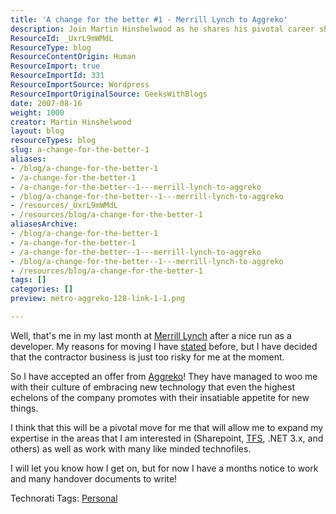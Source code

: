 ```yaml
---
title: 'A change for the better #1 - Merrill Lynch to Aggreko'
description: Join Martin Hinshelwood as he shares his pivotal career shift from Merrill Lynch to Aggreko, embracing new technology and expanding his expertise.
ResourceId: _UxrL9mWMdL
ResourceType: blog
ResourceContentOrigin: Human
ResourceImport: true
ResourceImportId: 331
ResourceImportSource: Wordpress
ResourceImportOriginalSource: GeeksWithBlogs
date: 2007-08-16
weight: 1000
creator: Martin Hinshelwood
layout: blog
resourceTypes: blog
slug: a-change-for-the-better-1
aliases:
- /blog/a-change-for-the-better-1
- /a-change-for-the-better-1
- /a-change-for-the-better--1---merrill-lynch-to-aggreko
- /blog/a-change-for-the-better--1---merrill-lynch-to-aggreko
- /resources/_UxrL9mWMdL
- /resources/blog/a-change-for-the-better-1
aliasesArchive:
- /blog/a-change-for-the-better-1
- /a-change-for-the-better-1
- /a-change-for-the-better--1---merrill-lynch-to-aggreko
- /blog/a-change-for-the-better--1---merrill-lynch-to-aggreko
- /resources/blog/a-change-for-the-better-1
tags: []
categories: []
preview: metro-aggreko-128-link-1-1.png

---
```

Well, that's me in my last month at [Merrill Lynch](http://www.ml.com/) after a nice run as a developer. My reasons for moving I have [stated](http://blog.hinshelwood.com/archive/2007/07/16/Its-that-time-again.aspx) before, but I have decided that the contractor business is just too risky for me at the moment.

So I have accepted an offer from [Aggreko](http://www.aggreko.co.uk/)! They have managed to woo me with their culture of embracing new technology that even the highest echelons of the company promotes with their insatiable appetite for new things.

I think that this will be a pivotal move for me that will allow me to expand my expertise in the areas that I am interested in (Sharepoint, [TFS](http://msdn2.microsoft.com/en-us/teamsystem/aa718934.aspx "Team Foundation Server"), .NET 3.x, and others) as well as work with many like minded technofiles.

I will let you know how I get on, but for now I have a months notice to work and many handover documents to write!

Technorati Tags: [Personal](http://technorati.com/tags/Personal)
